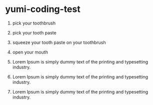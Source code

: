 # yumi-coding-test

1. pick your toothbrush
2. pick your tooth paste
3. squeeze your tooth paste on your toothbrush
4. open your mouth

5. Lorem Ipsum is simply dummy text of the printing and typesetting industry. 
6. Lorem Ipsum is simply dummy text of the printing and typesetting industry. 
7. Lorem Ipsum is simply dummy text of the printing and typesetting industry. 
